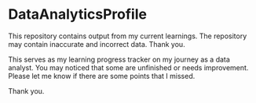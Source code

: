# DataAnalyticsProfile
This repository contains output from my current learnings. The repository may contain inaccurate and incorrect data. Thank you.

This serves as my learning progress tracker on my journey as a data analyst. You may noticed that some are unfinished or needs improvement. 
Please let me know if there are some points that I missed.

Thank you.
